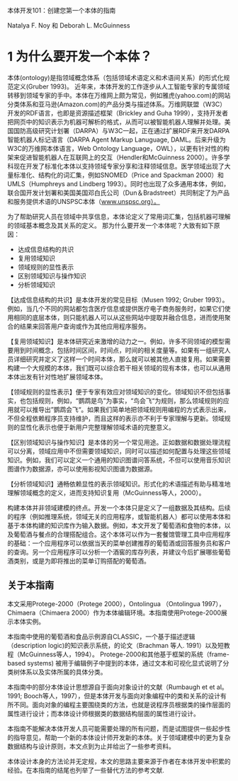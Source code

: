 本体开发101：创建您第一个本体的指南

Natalya F. Noy 和 Deborah L. McGuinness

# 1  为什么要开发一个本体？

本体(ontology)是指领域概念体系（包括领域术语定义和术语间关系）的形式化规范定义(Gruber 1993)。 近年来，本体开发的工作逐步从人工智能专家的专属领域转移到领域专家的手中。本体在万维网上颇为常见，例如雅虎(yahoo.com)的网站分类体系和亚马逊(Amazon.com)的产品分类与描述体系。万维网联盟（W3C）开发的RDF语言，也即是资源描述框架（Brickley and Guha 1999），支持开发者把网页中的知识表示为机器可解析的格式，从而可以被智能机器人理解并处理。美国国防高级研究计划署（DARPA）与W3C一起，正在通过扩展RDF来开发DARPA智能机器人标记语言（DARPA Agent Markup Lanuguage, DAML。后来升级为W3C的万维网本体语言，Web Ontology  Language，OWL），以更有针对性的构架来促进智能机器人在互联网上的交互（Hendler和McGuinness 2000）。许多学科现在开发了标准化本体以支持领域专家分享和注释领域信息。医学领域出现了大量标准化、结构化的词汇集，例如SNOMED（Price and Spackman 2000）和UMLS（Humphreys and Lindberg 1993）。同时也出现了众多通用本体，例如，联合国开发计划署和美国美国邓白氏公司（Dun＆Bradstreet）共同制定了为产品和服务提供术语的UNSPSC本体（www.unspsc.org）。

为了帮助研究人员在领域中共享信息，本体论定义了常用词汇集，包括机器可理解的领域基本概念及其关系的定义。 那为什么要开发一个本体呢？大致有如下原因：
* 达成信息结构的共识
* 复用领域知识
* 领域规则的显性表示
* 区别领域知识与操作知识
* 分析领域知识


【达成信息结构的共识】是本体开发的常见目标（Musen 1992; Gruber 1993）。例如，当几个不同的网站都包含医疗信息或提供医疗电子商务服务时，如果它们使用相同的底层本体，则只能机器人可以从这些网站中提取并融合信息，进而使用聚合的结果来回答用户查询或作为其他应用程序服务。

【复用领域知识】是本体研究近来激增的动力之一。例如，许多不同领域的模型需要用到时间概念，包括时间区间，时间点，时间的相关度量等。如果有一组研究人员详细研究并定义了这样一个时间本体，那么就可以被其他人直接复用。如果需要构建一个大规模的本体，我们既可以综合若干相关领域的现有本体，也可以从通用本体出发有针对性地扩展领域本体。

【领域规则的显性表示】便于专家有效应对领域知识的变化。领域知识不但包括事实，也包括规则，例如，“鹦鹉是鸟”为事实，“鸟会飞“为规则，那么领域规则的应用就可以推导出”鹦鹉会飞“。如果我们简单地把领域规则用编程的方式表示出来，不但全程依赖程序员支持维护，而且这样的表示亦不利于专家理解与更新。领域规则的显性化表示也便于新用户完整理解领域术语的完整意义。

【区别领域知识与操作知识】是本体的另一个常见用途。正如数据和数据处理流程可以分离，领域应用中不但需要领域知识，同时可以描述如何配置与处理这些领域知识。例如，我们可以定义一个通用的知识图谱问答系统，不但可以使用音乐知识图谱作为数据源，亦可以使用影视知识图谱为数据源。

【分析领域知识】通畅依赖显性的表示领域知识。形式化的术语描述有助与精准地理解领域概念的定义，进而支持知识复用（McGuinness等人，2000）。

构建本体并非领域建模的终点。开发一个本体只是定义了一组数据及其结构。后续的程序（例如推理系统，领域无关的应用程序，或智能机器人）都可以使用本体和基于本体构建的知识库作为输入数据。例如，本文开发了葡萄酒和食物的本体，以及葡萄酒与餐点的合理搭配组合。这个本体可以作为一套餐馆管理工具中应用程序的基础：一个应用程序可以依据当天的菜单创建推荐的葡萄酒或回答服务员和客户的查询。另一个应用程序可以分析一个酒窖的库存列表，并建议今后扩展哪些葡萄酒类别，或是为即将推出的菜单订购搭配的葡萄酒。


## 关于本指南

本文采用Protege-2000（Protege 2000），Ontolingua （Ontolingua 1997），Chimaera（Chimaera 2000）作为本体编辑环境。本指南使用Protege-2000展示本体实例。

本指南中使用的葡萄酒和食品示例源自CLASSIC，一个基于描述逻辑（description logic)的知识表示系统，的论文（Brachman 等人. 1991）以及短教程（McGuinness等人，1994）。 Protege-2000和其他基于框架的系统（frame-based systems) 被用于编辑例子中提到的本体，通过文本和可视化显式说明了分类树体系以及实体所属的具体分类。

本指南中的部分本体设计思想源自于面向对象设计的文献（Rumbaugh et et al。 1991; Booch等人，1997），但是本体开发与面向对象编程中的类和关系的设计有所不同。面向对象的编程主要围绕类的方法，也就是说程序员根据类的操作层面的属性进行设计；而本体设计师根据类的数据结构层面的属性进行设计。

本指南不能解决本体开发人员可能需要处理的所有问题，而是试图提供一些起步性的指导意见，帮助一个新的本体设计师开发新的本体。关于领域建模中的更为复杂数据结构与设计原则，本文点到为止并给出了一些参考资料。

本体设计本身的方法论并无定规，本文的思路主要来源于作者在本体开发中积累的经验。在本指南的结尾也列举了一些替代方法的参考文献.

